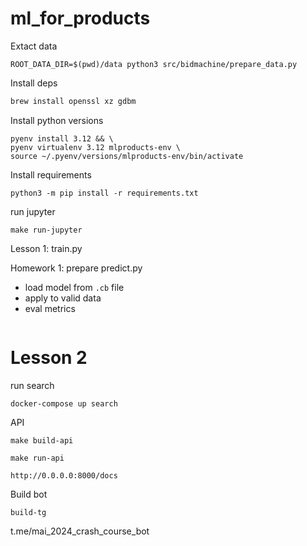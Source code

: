 # ml_for_products

Extact data

```shell
ROOT_DATA_DIR=$(pwd)/data python3 src/bidmachine/prepare_data.py
```

Install deps

```bash
brew install openssl xz gdbm
```

Install python versions

```
pyenv install 3.12 && \
pyenv virtualenv 3.12 mlproducts-env \
source ~/.pyenv/versions/mlproducts-env/bin/activate
```

Install requirements
```
python3 -m pip install -r requirements.txt
```

run jupyter
```
make run-jupyter
```

Lesson 1: train.py

Homework 1: prepare predict.py
* load model from `.cb` file
* apply to valid data
* eval metrics

```python

```



# Lesson 2

run search
```
docker-compose up search
```



API

```shell
make build-api
```

```shell
make run-api
```

```shell
http://0.0.0.0:8000/docs
```

Build bot

```shell
build-tg
```

t.me/mai_2024_crash_course_bot